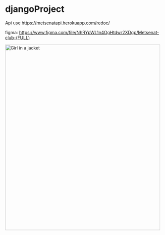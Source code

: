# djangoProject

Api use https://metsenatapi.herokuapp.com/redoc/

figma: https://www.figma.com/file/NhRYpWL1n4OgHtdwr2XDgp/Metsenat-club-(FULL)


<img src="https://user-images.githubusercontent.com/85695336/203618460-c1b0faf0-7c72-4461-a3f3-7c193e6343ec.png" alt="Girl in a jacket" width="500" height="600">
